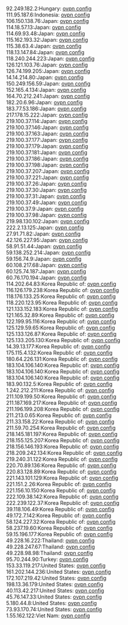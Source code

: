 92.249.182.2:Hungary: [ovpn config](vpn/92_249_182_2.ovpn)  
111.95.187.6:Indonesia: [ovpn config](vpn/111_95_187_6.ovpn)  
106.150.138.76:Japan: [ovpn config](vpn/106_150_138_76.ovpn)  
114.18.57.13:Japan: [ovpn config](vpn/114_18_57_13.ovpn)  
114.69.93.48:Japan: [ovpn config](vpn/114_69_93_48.ovpn)  
115.162.193.32:Japan: [ovpn config](vpn/115_162_193_32.ovpn)  
115.38.63.4:Japan: [ovpn config](vpn/115_38_63_4.ovpn)  
118.13.147.84:Japan: [ovpn config](vpn/118_13_147_84.ovpn)  
118.240.244.223:Japan: [ovpn config](vpn/118_240_244_223.ovpn)  
126.121.103.76:Japan: [ovpn config](vpn/126_121_103_76.ovpn)  
126.74.199.205:Japan: [ovpn config](vpn/126_74_199_205.ovpn)  
14.14.214.80:Japan: [ovpn config](vpn/14_14_214_80.ovpn)  
150.249.156.59:Japan: [ovpn config](vpn/150_249_156_59.ovpn)  
152.165.4.134:Japan: [ovpn config](vpn/152_165_4_134.ovpn)  
164.70.212.241:Japan: [ovpn config](vpn/164_70_212_241.ovpn)  
182.20.6.96:Japan: [ovpn config](vpn/182_20_6_96.ovpn)  
183.77.53.186:Japan: [ovpn config](vpn/183_77_53_186.ovpn)  
217.178.15.222:Japan: [ovpn config](vpn/217_178_15_222.ovpn)  
219.100.37.114:Japan: [ovpn config](vpn/219_100_37_114.ovpn)  
219.100.37.146:Japan: [ovpn config](vpn/219_100_37_146.ovpn)  
219.100.37.163:Japan: [ovpn config](vpn/219_100_37_163.ovpn)  
219.100.37.177:Japan: [ovpn config](vpn/219_100_37_177.ovpn)  
219.100.37.179:Japan: [ovpn config](vpn/219_100_37_179.ovpn)  
219.100.37.181:Japan: [ovpn config](vpn/219_100_37_181.ovpn)  
219.100.37.186:Japan: [ovpn config](vpn/219_100_37_186.ovpn)  
219.100.37.198:Japan: [ovpn config](vpn/219_100_37_198.ovpn)  
219.100.37.207:Japan: [ovpn config](vpn/219_100_37_207.ovpn)  
219.100.37.221:Japan: [ovpn config](vpn/219_100_37_221.ovpn)  
219.100.37.26:Japan: [ovpn config](vpn/219_100_37_26.ovpn)  
219.100.37.30:Japan: [ovpn config](vpn/219_100_37_30.ovpn)  
219.100.37.31:Japan: [ovpn config](vpn/219_100_37_31.ovpn)  
219.100.37.49:Japan: [ovpn config](vpn/219_100_37_49.ovpn)  
219.100.37.9:Japan: [ovpn config](vpn/219_100_37_9.ovpn)  
219.100.37.98:Japan: [ovpn config](vpn/219_100_37_98.ovpn)  
219.98.130.102:Japan: [ovpn config](vpn/219_98_130_102.ovpn)  
222.2.13.125:Japan: [ovpn config](vpn/222_2_13_125.ovpn)  
27.91.71.82:Japan: [ovpn config](vpn/27_91_71_82.ovpn)  
42.126.227.95:Japan: [ovpn config](vpn/42_126_227_95.ovpn)  
58.91.51.44:Japan: [ovpn config](vpn/58_91_51_44.ovpn)  
59.138.252.214:Japan: [ovpn config](vpn/59_138_252_214.ovpn)  
59.156.74.9:Japan: [ovpn config](vpn/59_156_74_9.ovpn)  
60.108.217.68:Japan: [ovpn config](vpn/60_108_217_68.ovpn)  
60.125.74.187:Japan: [ovpn config](vpn/60_125_74_187.ovpn)  
60.76.170.194:Japan: [ovpn config](vpn/60_76_170_194.ovpn)  
114.202.64.83:Korea Republic of: [ovpn config](vpn/114_202_64_83.ovpn)  
116.126.179.238:Korea Republic of: [ovpn config](vpn/116_126_179_238.ovpn)  
118.176.133.25:Korea Republic of: [ovpn config](vpn/118_176_133_25.ovpn)  
118.220.123.95:Korea Republic of: [ovpn config](vpn/118_220_123_95.ovpn)  
121.133.152.183:Korea Republic of: [ovpn config](vpn/121_133_152_183.ovpn)  
121.165.32.89:Korea Republic of: [ovpn config](vpn/121_165_32_89.ovpn)  
122.199.95.116:Korea Republic of: [ovpn config](vpn/122_199_95_116.ovpn)  
125.129.59.65:Korea Republic of: [ovpn config](vpn/125_129_59_65.ovpn)  
125.133.126.87:Korea Republic of: [ovpn config](vpn/125_133_126_87.ovpn)  
125.133.205.130:Korea Republic of: [ovpn config](vpn/125_133_205_130.ovpn)  
14.39.13.177:Korea Republic of: [ovpn config](vpn/14_39_13_177.ovpn)  
175.115.4.132:Korea Republic of: [ovpn config](vpn/175_115_4_132.ovpn)  
180.64.226.131:Korea Republic of: [ovpn config](vpn/180_64_226_131.ovpn)  
183.104.106.140:Korea Republic of: [ovpn config](vpn/183_104_106_140.ovpn)  
183.104.106.140:Korea Republic of: [ovpn config](vpn/183_104_106_140.ovpn)  
183.104.106.140:Korea Republic of: [ovpn config](vpn/183_104_106_140.ovpn)  
183.90.132.5:Korea Republic of: [ovpn config](vpn/183_90_132_5.ovpn)  
1.242.212.211:Korea Republic of: [ovpn config](vpn/1_242_212_211.ovpn)  
211.109.199.50:Korea Republic of: [ovpn config](vpn/211_109_199_50.ovpn)  
211.187.169.217:Korea Republic of: [ovpn config](vpn/211_187_169_217.ovpn)  
211.196.199.208:Korea Republic of: [ovpn config](vpn/211_196_199_208.ovpn)  
211.213.0.65:Korea Republic of: [ovpn config](vpn/211_213_0_65.ovpn)  
211.33.158.22:Korea Republic of: [ovpn config](vpn/211_33_158_22.ovpn)  
211.59.70.254:Korea Republic of: [ovpn config](vpn/211_59_70_254.ovpn)  
218.145.181.197:Korea Republic of: [ovpn config](vpn/218_145_181_197.ovpn)  
218.155.125.207:Korea Republic of: [ovpn config](vpn/218_155_125_207.ovpn)  
218.156.146.193:Korea Republic of: [ovpn config](vpn/218_156_146_193.ovpn)  
218.209.242.134:Korea Republic of: [ovpn config](vpn/218_209_242_134.ovpn)  
219.240.31.122:Korea Republic of: [ovpn config](vpn/219_240_31_122.ovpn)  
220.70.89.136:Korea Republic of: [ovpn config](vpn/220_70_89_136.ovpn)  
220.83.128.89:Korea Republic of: [ovpn config](vpn/220_83_128_89.ovpn)  
221.143.101.129:Korea Republic of: [ovpn config](vpn/221_143_101_129.ovpn)  
221.151.2.26:Korea Republic of: [ovpn config](vpn/221_151_2_26.ovpn)  
221.156.10.150:Korea Republic of: [ovpn config](vpn/221_156_10_150.ovpn)  
222.109.38.142:Korea Republic of: [ovpn config](vpn/222_109_38_142.ovpn)  
222.239.122.37:Korea Republic of: [ovpn config](vpn/222_239_122_37.ovpn)  
39.118.106.49:Korea Republic of: [ovpn config](vpn/39_118_106_49.ovpn)  
49.172.7.142:Korea Republic of: [ovpn config](vpn/49_172_7_142.ovpn)  
58.124.227.32:Korea Republic of: [ovpn config](vpn/58_124_227_32.ovpn)  
58.237.19.60:Korea Republic of: [ovpn config](vpn/58_237_19_60.ovpn)  
59.15.196.177:Korea Republic of: [ovpn config](vpn/59_15_196_177.ovpn)  
49.228.16.222:Thailand: [ovpn config](vpn/49_228_16_222.ovpn)  
49.228.247.67:Thailand: [ovpn config](vpn/49_228_247_67.ovpn)  
49.228.98.98:Thailand: [ovpn config](vpn/49_228_98_98.ovpn)  
95.70.244.90:Turkey: [ovpn config](vpn/95_70_244_90.ovpn)  
153.33.119.217:United States: [ovpn config](vpn/153_33_119_217.ovpn)  
161.202.144.236:United States: [ovpn config](vpn/161_202_144_236.ovpn)  
172.107.219.42:United States: [ovpn config](vpn/172_107_219_42.ovpn)  
198.13.36.179:United States: [ovpn config](vpn/198_13_36_179.ovpn)  
40.113.42.217:United States: [ovpn config](vpn/40_113_42_217.ovpn)  
45.76.147.33:United States: [ovpn config](vpn/45_76_147_33.ovpn)  
5.180.44.8:United States: [ovpn config](vpn/5_180_44_8.ovpn)  
73.93.170.74:United States: [ovpn config](vpn/73_93_170_74.ovpn)  
1.55.162.122:Viet Nam: [ovpn config](vpn/1_55_162_122.ovpn)  
